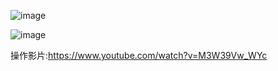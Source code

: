 ![image](https://user-images.githubusercontent.com/76472326/176654284-10742dc9-9cc3-4a8f-b4cb-48a73207e1d7.png)

![image](https://user-images.githubusercontent.com/76472326/176654461-487ebea4-436c-49d4-a400-6dc6016d712b.png)


操作影片:https://www.youtube.com/watch?v=M3W39Vw_WYc
